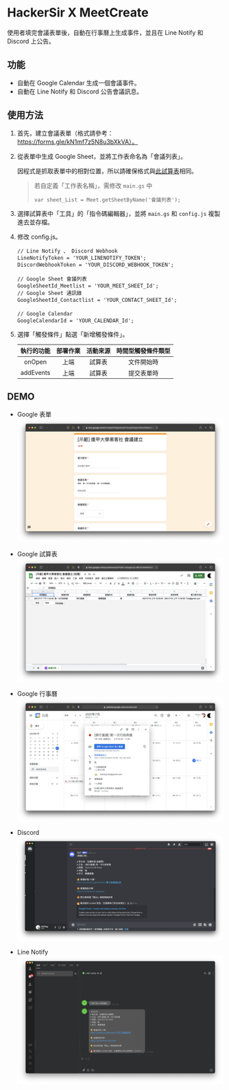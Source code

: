 # HackerSir X MeetCreate

使用者填完會議表單後，自動在行事曆上生成事件，並且在 Line Notify 和 Discord 上公告。

## 功能
- 自動在 Google Calendar 生成一個會議事件。
- 自動在 Line Notify 和 Discord 公告會議訊息。

## 使用方法
1. 首先，建立會議表單（格式請參考：https://forms.gle/kN1mf7z5N8u3bXkVA）。  
  
2. 從表單中生成 Google Sheet，並將工作表命名為「會議列表」。
   
   因程式是抓取表單中的相對位置，所以請確保格式與[此試算表](https://docs.google.com/spreadsheets/d/1FGeiU-b0yeppczjo-k6CtD7sbk5RrAtjRByIYUzvPe4/edit?usp=sharing)相同。

   > 若自定義「工作表名稱」，需修改 `main.gs` 中 
   > ```javascript=
   > var sheet_List = Meet.getSheetByName('會議列表');
   > ```

3. 選擇試算表中「工具」的「指令碼編輯器」，並將 `main.gs` 和 `config.js` 複製進去並存檔。

4. 修改 config.js。

    ```js=    
    // Line Notify 、 Discord Webhook
    LineNotifyToken = 'YOUR_LINENOTIFY_TOKEN';
    DiscordWebhookToken = 'YOUR_DISCORD_WEBHOOK_TOKEN';

    // Google Sheet 會議列表
    GoogleSheetId_Meetlist = 'YOUR_MEET_SHEET_Id';
    // Google Sheet 通訊錄
    GoogleSheetId_Contactlist = 'YOUR_CONTACT_SHEET_Id';

    // Google Calendar
    GoogleCalendarId = 'YOUR_CALENDAR_Id';
    ```
    
5. 選擇「觸發條件」點選「新增觸發條件」。

    | 執行的功能 | 部署作業 | 活動來源 | 時間型觸發條件類型 |
    | :-------------: | :--------------: | :---------: | :----------------: |
    | onOpen        | 上端 | 試算表 | 文件開始時 |
    | addEvents  | 上端 | 試算表 | 提交表單時  | 

## DEMO
- Google 表單
![form](Picture/form.png)

- Google 試算表
![spreadsheet](Picture/spreadsheet.png)


- Google 行事曆
![calendar](Picture/calendar.png)


- Discord
![discord](Picture/discord.png)


- Line Notify
![line](Picture/line.png)
